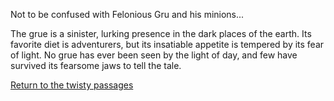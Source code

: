 Not to be confused with Felonious Gru and his minions...

The grue is a sinister, lurking presence in the dark places of the earth. Its
favorite diet is adventurers, but its insatiable appetite is tempered by its
fear of light. No grue has ever been seen by the light of day, and few have
survived its fearsome jaws to tell the tale.

[Return to the twisty passages](../zork.md)